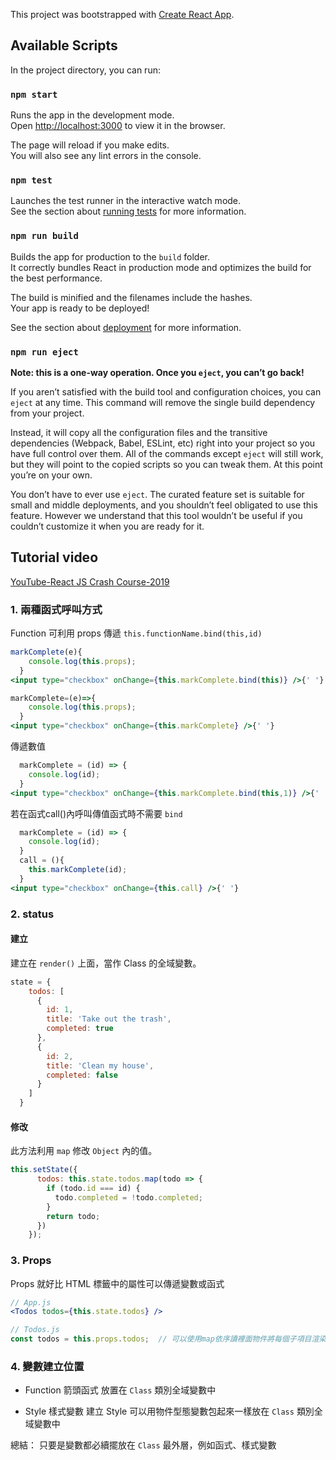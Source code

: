 This project was bootstrapped with [Create React App](https://github.com/facebook/create-react-app).

## Available Scripts

In the project directory, you can run:

### `npm start`

Runs the app in the development mode.<br>
Open [http://localhost:3000](http://localhost:3000) to view it in the browser.

The page will reload if you make edits.<br>
You will also see any lint errors in the console.

### `npm test`

Launches the test runner in the interactive watch mode.<br>
See the section about [running tests](https://facebook.github.io/create-react-app/docs/running-tests) for more information.

### `npm run build`

Builds the app for production to the `build` folder.<br>
It correctly bundles React in production mode and optimizes the build for the best performance.

The build is minified and the filenames include the hashes.<br>
Your app is ready to be deployed!

See the section about [deployment](https://facebook.github.io/create-react-app/docs/deployment) for more information.

### `npm run eject`

**Note: this is a one-way operation. Once you `eject`, you can’t go back!**

If you aren’t satisfied with the build tool and configuration choices, you can `eject` at any time. This command will remove the single build dependency from your project.

Instead, it will copy all the configuration files and the transitive dependencies (Webpack, Babel, ESLint, etc) right into your project so you have full control over them. All of the commands except `eject` will still work, but they will point to the copied scripts so you can tweak them. At this point you’re on your own.

You don’t have to ever use `eject`. The curated feature set is suitable for small and middle deployments, and you shouldn’t feel obligated to use this feature. However we understand that this tool wouldn’t be useful if you couldn’t customize it when you are ready for it.

## Tutorial video
[YouTube-React JS Crash Course-2019](https://www.youtube.com/watch?v=sBws8MSXN7A)

### 1. 兩種函式呼叫方式

Function 可利用 props 傳遞 `this.functionName.bind(this,id)`
```jsx
markComplete(e){
    console.log(this.props);
  }
<input type="checkbox" onChange={this.markComplete.bind(this)} />{' '}
```

```jsx
markComplete=(e)=>{
    console.log(this.props);
  }
<input type="checkbox" onChange={this.markComplete} />{' '}
```

傳遞數值
```jsx
  markComplete = (id) => {
    console.log(id);
  }
<input type="checkbox" onChange={this.markComplete.bind(this,1)} />{' '}
```
若在函式call()內呼叫傳值函式時不需要 `bind`
```jsx
  markComplete = (id) => {
    console.log(id);
  }
  call = (){
    this.markComplete(id);
  }
<input type="checkbox" onChange={this.call} />{' '}
```


### 2. status
#### 建立
建立在 `render()` 上面，當作 Class 的全域變數。

```jsx
state = {
    todos: [
      {
        id: 1,
        title: 'Take out the trash',
        completed: true
      },
      {
        id: 2,
        title: 'Clean my house',
        completed: false
      }
    ]
  }
```

#### 修改
此方法利用 `map` 修改 `Object` 內的值。

```jsx
this.setState({
      todos: this.state.todos.map(todo => {
        if (todo.id === id) {
          todo.completed = !todo.completed;
        }
        return todo;
      })
    });
```

### 3. Props
Props 就好比 HTML 標籤中的屬性可以傳遞變數或函式

```jsx
// App.js
<Todos todos={this.state.todos} />

// Todos.js
const todos = this.props.todos;  // 可以使用map依序讀裡面物件將每個子項目渲染(TodoItem)
```

### 4. 變數建立位置

- Function 箭頭函式
放置在 `Class` 類別全域變數中

- Style 樣式變數
建立 Style 可以用物件型態變數包起來一樣放在 `Class` 類別全域變數中

總結： 只要是變數都必續擺放在 `Class` 最外層，例如函式、樣式變數


